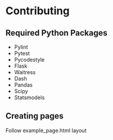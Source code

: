 # Contributing

## Required Python Packages
- Pylint
- Pytest
- Pycodestyle
- Flask
- Waitress
- Dash
- Pandas
- Scipy
- Statsmodels

## Creating pages
Follow example_page.html layout
